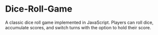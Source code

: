 # Dice-Roll-Game
A classic dice roll game implemented in JavaScript. Players can roll dice, accumulate scores, and switch turns with the option to hold their score.
